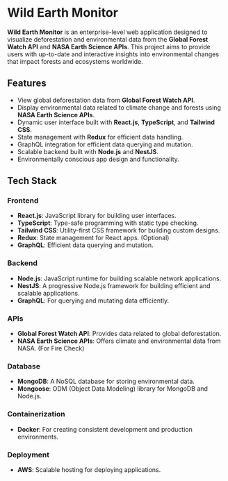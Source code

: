# Wild Earth Monitor

**Wild Earth Monitor** is an enterprise-level web application designed to visualize deforestation and environmental data from the **Global Forest Watch API** and **NASA Earth Science APIs**. This project aims to provide users with up-to-date and interactive insights into environmental changes that impact forests and ecosystems worldwide.

## Features

- View global deforestation data from **Global Forest Watch API**.
- Display environmental data related to climate change and forests using **NASA Earth Science APIs**.
- Dynamic user interface built with **React.js**, **TypeScript**, and **Tailwind CSS**.
- State management with **Redux** for efficient data handling.
- GraphQL integration for efficient data querying and mutation.
- Scalable backend built with **Node.js** and **NestJS**.
- Environmentally conscious app design and functionality.

## Tech Stack

### Frontend

- **React.js**: JavaScript library for building user interfaces.
- **TypeScript**: Type-safe programming with static type checking.
- **Tailwind CSS**: Utility-first CSS framework for building custom designs.
- **Redux**: State management for React apps. (Optional)
- **GraphQL**: Efficient data querying and mutation.

### Backend

- **Node.js**: JavaScript runtime for building scalable network applications.
- **NestJS**: A progressive Node.js framework for building efficient and scalable applications.
- **GraphQL**: For querying and mutating data efficiently.

### APIs

- **Global Forest Watch API**: Provides data related to global deforestation.
- **NASA Earth Science APIs**: Offers climate and environmental data from NASA. (For Fire Check)

### Database

- **MongoDB**: A NoSQL database for storing environmental data.
- **Mongoose**: ODM (Object Data Modeling) library for MongoDB and Node.js.

### Containerization

- **Docker**: For creating consistent development and production environments.

### Deployment

- **AWS**: Scalable hosting for deploying applications.
